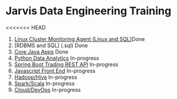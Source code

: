 # Jarvis Data Engineering Training
<<<<<<< HEAD
1. [Linux Cluster Monitoring Agent (Linux and SQL)](./linux_sql)Done
1. [RDBMS and SQL] (.sql) Done
2. [Core Java Apps](./core_java) Done
3. [Python Data Analytics](./python_data_analytics) In-progress
4. [Spring Boot Trading REST API](./springboot) In-progress
5. [Javascript Front End](./javascript) In-progress
6. [Hadoop/Hive](./hadoop) In-progress
7. [Spark/Scala](./spark) In-progress
8. [Cloud/DevOps](./cloud_devops) In-progress

